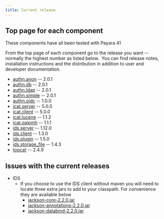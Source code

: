 ```yaml
---
title: Current release
---
```


## Top page for each component

These components have all been tested with Payara 41

From the top page of each component go to the release you want --
normally the highest number as listed below.  You can find release
notes, installation instructions and the distribution in addition to
user and developer documentation.

- [authn.anon](https://repo.icatproject.org/site/authn/anon) -- 2.0.1
- [authn.db](https://repo.icatproject.org/site/authn/db) -- 2.0.1
- [authn.ldap](https://repo.icatproject.org/site/authn/ldap) -- 2.0.1
- [authn.simple](https://repo.icatproject.org/site/authn/simple) --
  2.0.1
- [authn.oidc](https://repo.icatproject.org/site/authn/oidc) -- 1.0.0
- [icat.server](https://repo.icatproject.org/site/icat/server) -- 5.0.0
- [icat.client](https://repo.icatproject.org/site/icat/client) -- 5.0.0
- [icat.lucene](https://repo.icatproject.org/site/icat/lucene) -- 1.1.2
- [icat.oaipmh](https://repo.icatproject.org/site/icat/oaipmh) -- 1.1.1
- [ids.server](https://repo.icatproject.org/site/ids/server) -- 1.12.0
- [ids.client](https://repo.icatproject.org/site/ids/client) -- 1.3.0
- [ids.plugin](https://repo.icatproject.org/site/ids/plugin) -- 1.5.0
- [ids.storage_file](https://repo.icatproject.org/site/ids/storage_file) --
  1.4.3
- [topcat](https://repo.icatproject.org/site/topcat) -- 2.4.9

## Issues with the current releases

- IDS
  - If you choose to use the IDS client without maven you will need
    to locate three extra jars to add to your classpath. For
    convenience they are available below
    - [jackson-core-2.2.0.jar](/misc/jars/jackson-core-2.2.0.jar)
    - [jackson-annotations-2.2.0.jar](/misc/jars/jackson-annotations-2.2.0.jar)
    - [jackson-databind-2.2.0.jar](/misc/jars/jackson-databind-2.2.0.jar)
